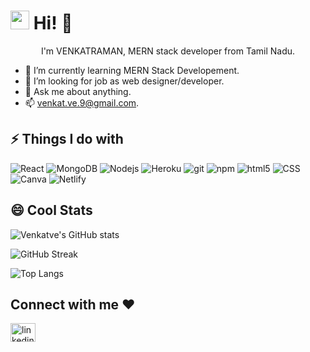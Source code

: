 <h1><img src="https://emojis.slackmojis.com/emojis/images/1531849430/4246/blob-sunglasses.gif?1531849430" width="30"/> Hi!  👋</h1>

<p align="center" >I'm VENKATRAMAN, MERN stack developer from Tamil Nadu.</b> 
</p>


- 🌱 I’m currently learning MERN Stack Developement.
- 👯 I’m looking for job as web designer/developer.
- 💬 Ask me about anything.
- 📫 venkat.ve.9@gmail.com.


## ⚡ Things I do with

<p>
  <img alt="React" src="https://img.shields.io/badge/-React-45b8d8?style=flat-square&logo=react&logoColor=white" />
   <img alt="MongoDB" src="https://img.shields.io/badge/-MongoDB-13aa52?style=flat-square&logo=mongodb&logoColor=white" />
  <img alt="Nodejs" src="https://img.shields.io/badge/-Nodejs-43853d?style=flat-square&logo=Node.js&logoColor=white" />
  <img alt="Heroku" src="https://img.shields.io/badge/-Heroku-430098?style=flat-square&logo=heroku&logoColor=white" />
   <img alt="git" src="https://img.shields.io/badge/-Git-F05032?style=flat-square&logo=git&logoColor=white" />
  <img alt="npm" src="https://img.shields.io/badge/-NPM-CB3837?style=flat-square&logo=npm&logoColor=white" />
  <img alt="html5" src="https://img.shields.io/badge/-HTML5-E34F26?style=flat-square&logo=html5&logoColor=white" />
   <img alt="CSS" src="https://img.shields.io/badge/-CSS-764ABC?style=flat-square&logo=CSS3&logoColor=white" /> 
  <img alt="Canva" src="https://img.shields.io/badge/-VS_Code-007ACC?style=flat-square&logo=visual-studio-code&logoColor=white" /> 
  <img alt="Netlify" src="https://img.shields.io/badge/-Netlify-0F1E25?style=flat-square&logo=netlify&logoColor=white" /> 
  
</p>


## 😄 Cool Stats


![Venkatve's GitHub stats](https://github-readme-stats.vercel.app/api?username=Venkatve&show_icons=true&theme=dark&hide_border=true&date_format=j%20M%5B%20Y%5D)


![GitHub Streak](https://github-readme-streak-stats.herokuapp.com?user=Venkatve&theme=dark&hide_border=true)
 

![Top Langs](https://github-readme-stats.vercel.app/api/top-langs/?username=Venkatve&theme=dark&hide_border=true&langs_count=3)



<h2 align="left">Connect with me ❤️</h2>
<p align="left">
<a href="https://www.linkedin.com/in/venkat-raman-244a86240/" target="blank"><img align="center" src="https://raw.githubusercontent.com/rahuldkjain/github-profile-readme-generator/master/src/images/icons/Social/linked-in-alt.svg" alt="linkedin" height="30" width="40" /></a>
  
</p>


